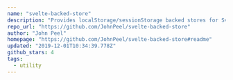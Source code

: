 ```yaml
---
name: "svelte-backed-store"
description: "Provides localStorage/sessionStorage backed stores for Svelte."
repo_url: "https://github.com/JohnPeel/svelte-backed-store"
author: "John Peel"
homepage: "https://github.com/JohnPeel/svelte-backed-store#readme"
updated: "2019-12-01T10:34:39.778Z"
github_stars: 4
tags: 
  - utility
---
```

